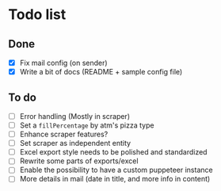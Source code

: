 # Todo list

## Done
- [x] Fix mail config (on sender)
- [x] Write a bit of docs (README + sample config file)

## To do
- [ ] Error handling (Mostly in scraper)
- [ ] Set a `fillPercentage` by atm's pizza type
- [ ] Enhance scraper features?
- [ ] Set scraper as independent entity
- [ ] Excel export style needs to be polished and standardized
- [ ] Rewrite some parts of exports/excel
- [ ] Enable the possibility to have a custom puppeteer instance
- [ ] More details in mail (date in title, and more info in content)
